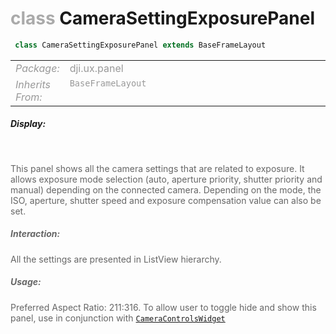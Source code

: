 <div class="article"><h1 ><font color="#AAA">class </font>CameraSettingExposurePanel</h1></div>

~~~java
 class CameraSettingExposurePanel extends BaseFrameLayout 
~~~

<html><table class="table-supportedby"><tr valign="top"><td width=15%><font color="#999"><i>Package:</i></td><td width=85%><font color="#999">dji.ux.panel</td></tr><tr valign="top"><td width=15%><font color="#999"><i>Inherits From:</i></td><td width=85%><font color="#999"><code>BaseFrameLayout</code></td></tr></table></html>



##### Display:

<br style="clear:both" />

<font color="#666">This panel shows all the camera settings that are related to exposure. It allows exposure mode selection (auto, aperture priority, shutter priority and manual) depending on the connected camera. Depending on the mode, the ISO, aperture, shutter speed and exposure compensation value can also be set.



##### Interaction:



<font color="#666">All the settings are presented in ListView hierarchy.



##### Usage:



<font color="#666">Preferred Aspect Ratio: 211:316. To allow user to toggle hide and show this panel, use in conjunction with <code><a href="/Widgets/CameraControlsWidget.html#cameracontrolswidget">CameraControlsWidget</a></code>


